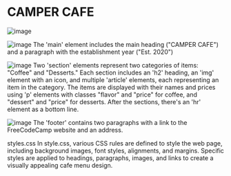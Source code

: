 # CAMPER CAFE
![image](https://github.com/kaverichougule/Camper_Cafe/assets/101037685/7020b0bb-3c23-431e-b390-fc234c4317d8)

![image](https://github.com/kaverichougule/Camper_Cafe/assets/101037685/e79e94db-339d-458b-9303-5426dbb949d2)
The 'main' element includes the main heading ("CAMPER CAFE") and a paragraph with the establishment year ("Est. 2020")

![image](https://github.com/kaverichougule/Camper_Cafe/assets/101037685/53baa628-a856-468c-8b5d-677b6339649b)
Two 'section' elements represent two categories of items: "Coffee" and "Desserts."
Each section includes an 'h2' heading, an 'img' element with an icon, and multiple 'article' elements, each representing an item in the category.
The items are displayed with their names and prices using 'p' elements with classes "flavor" and "price" for coffee, and "dessert" and "price" for desserts.
After the sections, there's an 'hr' element as a bottom line.

![image](https://github.com/kaverichougule/Camper_Cafe/assets/101037685/b543adc2-757c-4aaa-bb98-d5c74dcb89bc)
The 'footer' contains two paragraphs with a link to the FreeCodeCamp website and an address.

styles.css
In style.css, various CSS rules are defined to style the web page, including background images, font styles, alignments, and margins. Specific styles are applied to headings, paragraphs, images, and links to create a visually appealing cafe menu design.
